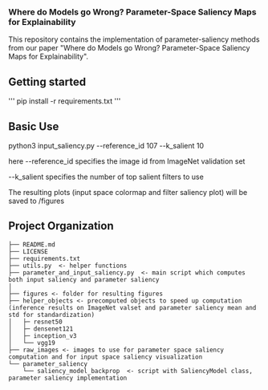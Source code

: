 ### Where do Models go Wrong? Parameter-Space Saliency Maps for Explainability
This repository contains the implementation of parameter-saliency methods from our paper "Where do Models go Wrong? Parameter-Space Saliency Maps for Explainability".

Getting started
---------
'''
pip install -r requirements.txt
'''

Basic Use
---------
python3 input_saliency.py --reference_id 107 --k_salient 10

here --reference_id specifies the image id from ImageNet validation set

--k_salient specifies the number of top salient filters to use

The resulting plots (input space colormap and filter saliency plot) will be saved to /figures


Project Organization
------------
    ├── README.md
    ├── LICENSE
    ├── requirements.txt 
    ├── utils.py  <- helper functions       
    ├── parameter_and_input_saliency.py  <- main script which computes both input saliency and parameter saliency
    │
    ├── figures <- folder for resulting figures
    ├── helper_objects <- precomputed objects to speed up computation (inference results on ImageNet valset and parameter saliency mean and std for standardization)
    │   ├─ resnet50   
    │   ├─ densenet121
    │   ├─ inception_v3
    │   └── vgg19
    ├── raw_images <- images to use for parameter space saliency computation and for input space saliency visualization
    └── parameter_saliency
        └── saliency_model_backprop  <- script with SaliencyModel class, parameter saliency implementation 
